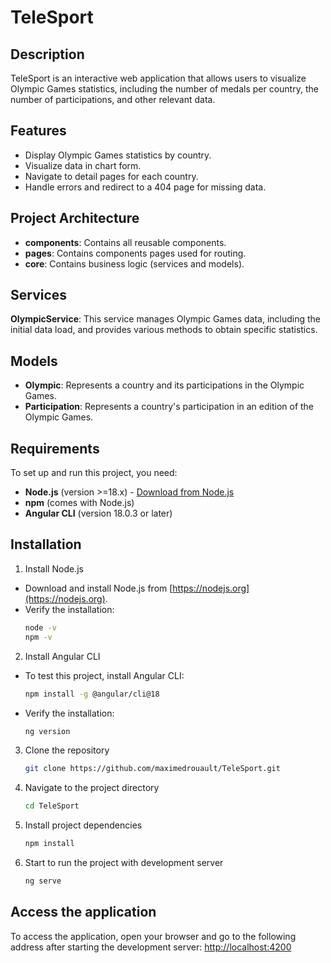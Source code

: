 # TeleSport

## Description
TeleSport is an interactive web application that allows users to visualize Olympic Games statistics, including the number of medals per country, the number of participations, and other relevant data.

## Features
- Display Olympic Games statistics by country.
- Visualize data in chart form.
- Navigate to detail pages for each country.
- Handle errors and redirect to a 404 page for missing data.

## Project Architecture
- **components**: Contains all reusable components.
- **pages**: Contains components pages used for routing.
- **core**: Contains business logic (services and models).

## Services
**OlympicService**: This service manages Olympic Games data, including the initial data load, and provides various methods to obtain specific statistics.

## Models
- **Olympic**: Represents a country and its participations in the Olympic Games.
- **Participation**: Represents a country's participation in an edition of the Olympic Games.


## Requirements
To set up and run this project, you need:
- **Node.js** (version >=18.x) - [Download from Node.js](https://nodejs.org)
- **npm** (comes with Node.js)
- **Angular CLI** (version 18.0.3 or later)

## Installation

1. Install Node.js
  - Download and install Node.js from [https://nodejs.org](https://nodejs.org).
  - Verify the installation:
    ```bash
    node -v
    npm -v
    ```

2. Install Angular CLI
  - To test this project, install Angular CLI:
    ```bash
    npm install -g @angular/cli@18
    ```
  - Verify the installation:
    ```bash
    ng version
    ```

3. Clone the repository
   ```bash
   git clone https://github.com/maximedrouault/TeleSport.git
   ```

4. Navigate to the project directory
   ```bash
   cd TeleSport
   ```

5. Install project dependencies
   ```bash
   npm install
   ```

6. Start to run the project with development server
   ```bash
   ng serve
   ```

## Access the application

To access the application, open your browser and go to the following address after starting the development server: [http://localhost:4200](http://localhost:4200)

